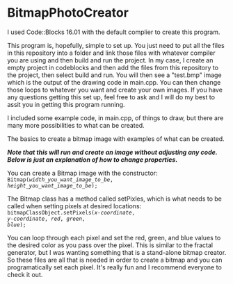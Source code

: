 # BitmapPhotoCreator

I used Code::Blocks 16.01 with the default complier to create this program.

This program is, hopefully, simple to set up.  You just need to put all the files in this repository into a folder and
link those files with whatever compiler you are using and then build and run the project.  In my case, I create an empty project in
codeblocks and then add the files from this repository to the project, then select build and run. You will then see a "test.bmp"
image which is the output of the drawing code in main.cpp.  You can then change those loops to whatever you want and create your 
own images.  If you have any questions getting this set up, feel free to ask and I will do my best to assit you in getting this
program running.

I included some example code, in main.cpp, of things to draw, but there are many more possibilities to what can be created.

The basics to create a bitmap image with examples of what can be created.
<p><em><strong>Note that this will run and create an image without adjusting any code.  Below is just an explanation of how to change properties.</strong></em></p>

You can create a Bitmap image with the constructor:
  <code>Bitmap(<em>width_you_want_image_to_be</em>, <em>height_you_want_image_to_be</em>);</code>

The Bitmap class has a method called setPixles, which is what needs to be called when setting pixels at desired locations:
  <code>bitmapClassObject.setPixels(<em>x-coordinate</em>, <em>y-coordinate</em>, <em>red</em>, <em>green</em>, <em>blue</em>);</code>

You can loop through each pixel and set the red, green, and blue values to the desired color as you pass over the pixel.
This is similar to the fractal generator, but I was wanting something that is a stand-alone bitmap creator.  So these files are
all that is needed in order to create a bitmap and you can programatically set each pixel.  It's really fun and I recommend
everyone to check it out.
